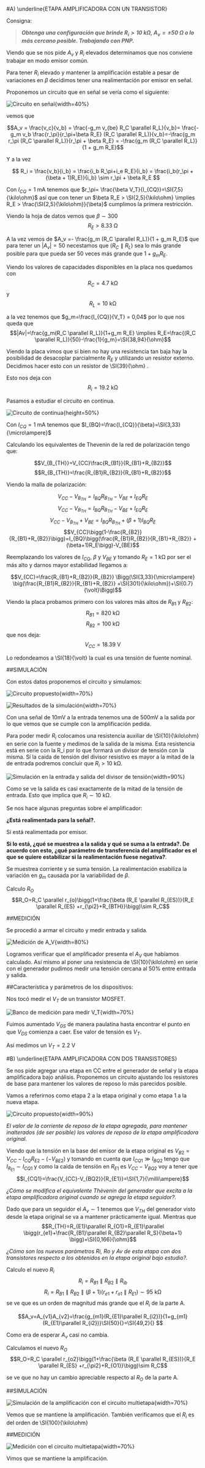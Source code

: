 
#A) \underline{ETAPA AMPLIFICADORA CON UN TRANSISTOR}

Consigna:

> ***Obtenga una configuración que brinde $R_i > \SI{10}{\kilo\ohm}$, $A_v = \pm\SI{50}{\ohm}$ o lo más cercano posible. Trabajando con PNP.***

Viendo que se nos pide $A_v$ y $R_i$ elevados determinamos que nos conviene trabajar en modo emisor común.

Para tener $R_i$ elevado y mantener la amplificación estable a pesar de variaciones en $\beta$ decidimos tener una realimentación por emisor en señal.

Proponemos un circuito que en señal se vería como el siguiente:

![Circuito en señal](img/senal.png){width=40%}

vemos que 

$$A_v = \frac{v_c}{v_b} = \frac{-g_m v_{be} R_C \parallel R_L}{v_b}= \frac{-g_m v_b \frac{r_\pi}{r_\pi+\beta R_E} (R_C \parallel R_L)}{v_b}=-\frac{g_m r_\pi (R_C \parallel R_L)}{r_\pi + \beta R_E} = -\frac{g_m (R_C \parallel R_L)}{1 + g_m R_E}$$

Y a la vez

$$ R_i = \frac{v_b}{i_b} = \frac{i_b R_\pi+i_e R_E}{i_b} = \frac{i_b(r_\pi + (\beta + 1)R_E)}{i_b} \sim r_\pi + \beta R_E $$

Con $I_{CQ} = \SI{1}{\milli \ampere}$ tenemos que $r_\pi= \frac{\beta V_T}{I_{CQ}}=\SI{7,5}{\kilo\ohm}$ así que con tener un $\beta R_E > \SI{2,5}{\kilo\ohm} \implies R_E > \frac{\SI{2,5}{\kilo\ohm}}{\beta}$ cumplimos la primera restricción.

Viendo la hoja de datos vemos que $\beta \sim 300$
$$R_E > \SI{8.33}{\ohm} $$

A la vez vemos de $A_v =- \frac{g_m (R_C \parallel R_L)}{1 + g_m R_E}$ que para tener un $|A_v|=50$ necestamos que $(R_C \parallel R_L)$ sea lo más grande posible para que pueda ser 50 veces más grande que $1 + g_m R_E$. 

Viendo los valores de capacidades disponibles en la placa nos quedamos con 
$$R_C=\SI{4.7}{\kilo\ohm}$$ 
y
$$R_L=\SI{10}{\kilo\ohm}$$

a la vez tenemos que $g_m=\frac{I_{CQ}}{V_T} = 0,04$ por lo que nos queda que 
$$|Av|=\frac{g_m(R_C \parallel R_L)}{1+g_m R_E} \implies R_E=\frac{(R_C \parallel R_L)}{50}-\frac{1}{g_m}=\SI{38,94}{\ohm}$$

Viendo la placa vimos que si bien no hay una resistencia tan baja hay la posibilidad de desacoplar parcialmente $R_E$ y utilizando un resistor externo. Decidimos hacer esto con un resistor de \SI{39}{\ohm} .

Esto nos deja con
$$R_i=\SI{19,2}{\kilo\ohm}$$

Pasamos a estudiar el circuito en continua.

![Circuito de continua](img/continua.png){height=50%}

Con $I_{CQ}=\SI{1}{\milli\ampere}$ tenemos que $I_{BQ}=\frac{I_{CQ}}{\beta}=\SI{3,33}{\micro\ampere}$

Calculando los equivalentes de Thevenin de la red de polarización tengo que:

$$V_{B_{TH}}=V_{CC}\frac{R_{B1}}{R_{B1}+R_{B2}}$$
$$R_{B_{TH}}=\frac{R_{B1}R_{B2}}{R_{B1}+R_{B2}}$$

Viendo la malla de polarización:

$$V_{CC}-V_{B_{TH}}=I_{BQ} R_{B_{TH}}- V_{BE} +I_{EQ} R_E$$
$$V_{CC}-V_{B_{TH}}=I_{BQ} R_{B_{TH}}- V_{BE} +I_{EQ} R_E$$
$$V_{CC}-V_{B_{TH}}+V_{BE}=I_{BQ} R_{B_{TH}} +(\beta+1)I_{BQ} R_E$$
$$V_{CC}\bigg(1-\frac{R_{B2}}{R_{B1}+R_{B2}}\bigg)=I_{BQ}\bigg(\frac{R_{B1}R_{B2}}{R_{B1}+R_{B2}} +(\beta+1)R_E\bigg)-V_{BE}$$

Reemplazando los valores de $I_{CQ}$, $\beta$ y $V_{BE}$ y tomando $R_E=\SI{1}{\kilo\ohm}$ por ser el más alto y darnos mayor estabilidad llegamos a:

$$V_{CC}=\frac{R_{B1}+R_{B2}}{R_{B2}} \Bigg(\SI{3,33}{\micro\ampere} \big(\frac{R_{B1}R_{B2}}{R_{B1}+R_{B2}} +\SI{301}{\kilo\ohm})+\SI{0.7}{\volt}\Bigg)$$

Viendo la placa probamos primero con los valores más altos de $R_{B1}$ y $R_{B2}$:
 $$R_{B1}=\SI{820}{\kilo\ohm}$$ 
 $$R_{B2}=\SI{100}{\kilo\ohm}$$
que nos deja:
$$V_{CC}=\SI{18.39}{\volt}$$

Lo redondeamos a \SI{18}{\volt} la cual es una tensión de fuente nominal.

##SIMULACIÓN

Con estos datos proponemos el circuito y simulamos:

![Circuito propuesto](img/ParteA_circuito.jpg){width=70%}

![Resultados de la simulación](img/ParteA_sim.jpg){width=70%}

Con una señal de 10mV a la entrada tenemos una de 500mV a la salida por lo que vemos que se cumple con la amplificación pedida.

Para poder medir $R_i$ colocamos una resistencia auxiliar de \SI{10}{\kilo\ohm} en serie con la fuente y medimos de la salida de la misma. Esta resistencia está en serie con la R_i por lo que formará un divisor de tensión con la misma. Sí la caida de tensión del divisor resistivo es mayor a la mitad de la de entrada podremos concluir que $R_i>\SI{10}{\kilo\ohm}$.

![Simulación en la entrada y salida del divisor de tensión](img/ParteA_simDR.jpg){width=90%}

Como se ve la salida es casi exactamente de la mitad de la tensión de entrada. Esto que implica que $R_i\sim \SI{10}{\kilo\ohm}$.

Se nos hace algunas preguntas sobre el amplificador:

**¿Está realimentada para la señal?.**

Sí está realimentada por emisor.

**Si lo está, ¿qué se muestrea a la salida y qué se suma a la entrada?. De acuerdo con esto, ¿qué parámetro de transferencia del amplificador es el que se quiere estabilizar si la realimentación fuese negativa?**.

Se muestrea corriente y se suma tensión. La realimentación esabiliza la variación en $g_m$ causada por la variabilidad de $\beta$.

Calculo $R_O$
$$R_O=R_C \parallel r_{o}\bigg(1+\frac{\beta (R_E \parallel R_{ES})}{R_E \parallel R_{ES} +r_{\pi2}+R_{BTH}}\bigg)\sim R_C$$

##MEDICIÓN

Se procedió a armar el circuito y medir entrada y salida.

![Medición de $A_V$](img/ParteA_medicion.jpg){width=80%}

Logramos verificar que el amplificador presenta el $A_V$ que habíamos calculado. Así mismo al poner una resistencia de \SI{10}{\kilo\ohm} en serie con el generador pudimos medir una tensión cercana al 50% entre entrada y salida.

##Característica y parámetros de los dispositivos:

Nos tocó medir el $V_T$ de un transistor MOSFET.

![Banco de medición para medir $V_T$](img/ParteA_MedicionVT.jpg){width=70%}

Fuimos aumentado $V_{GS}$ de manera paulatina hasta encontrar el punto en que $V_{DS}$ comienza a caer. Ese valor de tensión es $V_T$.

Así medimos un $V_T=\SI{2,2}{\volt}$

#B) \underline{ETAPA AMPLIFICADORA CON DOS TRANSISTORES}

Se nos pide agregar una etapa en CC entre el generador de señal y la etapa amplificadora bajo análisis. Proponemos un circuito ajustando los resistores de base para mantener los valores de reposo lo más parecidos posible.

Vamos a referirnos como etapa 2 a la etapa original y como etapa 1 a la nueva etapa.

![Circuito propuesto](img/ParteB_circuito.jpg){width=90%}

*El valor de la corriente de reposo de la etapa agregada, para mantener inalterados (de ser posible) los valores de reposo de la etapa amplificadora original.*

Viendo que la tensión en la base del emisor de la etapa original es $V_{B2}=V_{CC} - I_{CQ} R_{E2} - (-V_{BE2})$ y tomando en cuenta que $I_{CQ1}\gg I_{BQ2}$ tengo que $I_{R_{E1}}\sim I_{CQ1}$ y como la caida de tensión en $R_{E1}$ es $V_{CC}-V_{BQ2}$ voy a tener que 
$$I_{CQ1}=\frac{V_{CC}-V_{BQ2}}{R_{E1}}=\SI{1,7}{\milli\ampere}$$

*¿Cómo se modifica el equivalente Thèvenin del generador que excita a la etapa amplificadora original cuando se agrega la etapa seguidor?.*

Dado que para un seguidor el $A_v\sim1$ tenemos que $V_{TH}$ del generador visto desde la etapa original se va a mantener prácticamente igual. Mientras que
$$R_{TH}=R_{E1}\parallel R_{O1}=R_{E1}\parallel \bigg(r_{e1}+\frac{R_{B1}\parallel R_{B2}\parallel R_S}{\beta+1} \bigg)=\SI{0,166}{\ohm}$$

*¿Cómo son los nuevos parámetros Ri, Ro y Av de esta etapa con dos transistores respecto a los obtenidos en la etapa original bajo estudio?.*

Calculo el nuevo $R_i$
$$R_i=R_{B1} \parallel R_{B2} \parallel R_{ib} $$
$$R_i=R_{B1} \parallel R_{B2} \parallel (\beta+1)(r_{e1}+r_{o1}\parallel R_{E1}) \sim \SI{95}{\kilo\ohm} $$
se ve que es un orden de magnitud más grande que el $R_i$ de la parte A.

$$A_v=A_{v1}A_{v2}=\frac{g_{m1}(R_{E1}\parallel R_{i2})}{1+g_{m1}(R_{E1}\parallel R_{i2})}\SI{50}{}=\SI{49,2}{} $$

Como era de esperar $A_v$ casi no cambia.

Calculamos el nuevo $R_O$
$$R_O=R_C \parallel r_{o2}\bigg(1+\frac{\beta (R_E \parallel R_{ES})}{R_E \parallel R_{ES} +r_{\pi2}+R_{O1}}\bigg)\sim R_C$$

se ve que no hay un cambio apreciable respecto al $R_O$ de la parte A.

##SIMULACIÓN

![Simulación de la amplificación con el circuito multietapa](img/ParteB_sim.jpg){width=70%}

Vemos que se mantiene la amplificación. También verificamos que el $R_i$ es del orden de \SI{100}{\kilo\ohm}

##MEDICIÓN

![Medición con el circuito multietapa](img/ParteB_medicion.jpg){width=70%}

Vimos que se mantiene la amplificación.

